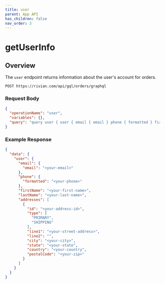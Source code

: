 ```yaml
---
title: user
parent: App API
has_children: false
nav_order: 3
---
```


# getUserInfo

## Overview

The `user` endpoint returns information about the user's account for orders.

`POST https://rivian.com/api/gql/orders/graphql`

### Request Body

```json
{
  "operationName": "user",
  "variables": {},
  "query": "query user { user { email { email } phone { formatted } firstName lastName addresses { id type line1 line2 city state country postalCode } } }"
}
```

### Example Response

```json
{
  "data": {
    "user": {
      "email": {
        "email": "<your-email>"
      },
      "phone": {
        "formatted": "<your-phone>"
      },
      "firstName": "<your-first-name>",
      "lastName": "<your-last-name>",
      "addresses": [
        {
          "id": "<your-address-id>",
          "type": [
            "PRIMARY",
            "SHIPPING"
          ],
          "line1": "<your-street-address>",
          "line2": "",
          "city": "<your-city>",
          "state": "<your-state",
          "country": "<your-country",
          "postalCode": "<your-zip>"
        }
      ]
    }
  }
}
```
